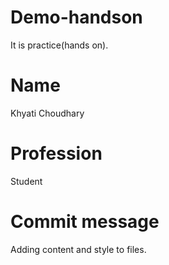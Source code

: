 # Demo-handson
It is practice(hands on).

# Name
Khyati Choudhary

# Profession
Student

# Commit message
Adding content and style to files.
